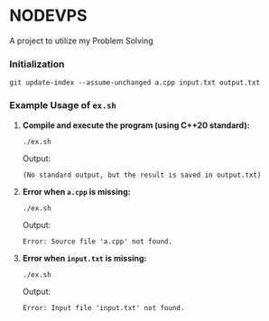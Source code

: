 # NODEVPS

A project to utilize my Problem Solving

### Initialization

```
git update-index --assume-unchanged a.cpp input.txt output.txt
```

### Example Usage of `ex.sh`

1. **Compile and execute the program (using C++20 standard):**

   ```
   ./ex.sh
   ```

   Output:

   ```
   (No standard output, but the result is saved in output.txt)
   ```

2. **Error when `a.cpp` is missing:**

   ```
   ./ex.sh
   ```

   Output:

   ```
   Error: Source file 'a.cpp' not found.
   ```

3. **Error when `input.txt` is missing:**

   ```
   ./ex.sh
   ```

   Output:

   ```
   Error: Input file 'input.txt' not found.
   ```
